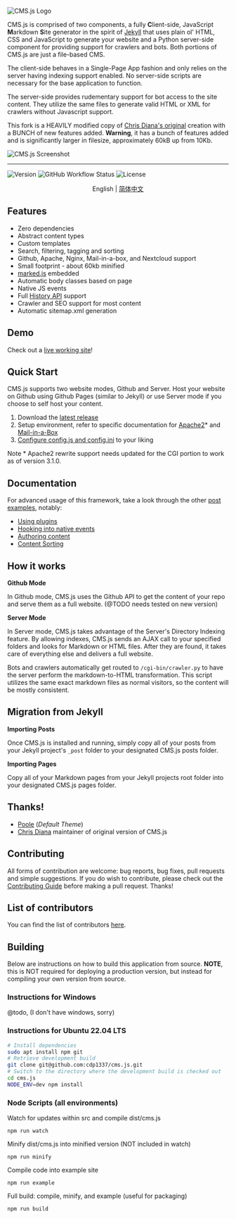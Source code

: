 ![CMS.js Logo](https://raw.githubusercontent.com/chrisdiana/cms.js/gh-pages/img/logo-md.png)

CMS.js is comprised of two components, a fully **C**lient-side, JavaScript **M**arkdown **S**ite generator in the spirit of [Jekyll](https://github.com/jekyll/jekyll) that uses plain ol' HTML, CSS and JavaScript to generate your website and a Python server-side component for providing support for crawlers and bots. Both portions of CMS.js are just a file-based CMS.

The client-side behaves in a Single-Page App fashion and only relies on the server having indexing support enabled.  No server-side scripts are necessary for the base application to function.

The server-side provides rudementary support for bot access to the site content.  They utilize the same files to generate valid HTML or XML for crawlers without Javascript support.

This fork is a HEAVILY modified copy of [Chris Diana's original](https://github.com/chrisdiana/cms.js) creation with a BUNCH of new features added.  **Warning**, it has a bunch of features added and is significantly larger in filesize, approximately 60kB up from 10Kb.


![CMS.js Screenshot](https://raw.githubusercontent.com/chrisdiana/cms.js/gh-pages/img/screenshot.png)

-----

![Version](https://img.shields.io/github/package-json/v/cdp1337/cms.js.svg)
![GitHub Workflow Status](https://img.shields.io/github/workflow/status/cdp1337/cms.js/CMS.JS%20CI%20Test)
![License](https://img.shields.io/github/license/cdp1337/cms.js.svg)


<p align="center">
  <span>English</span> |
  <a href="./README-zh.md">简体中文</a>
</p>


## Features

* Zero dependencies
* Abstract content types
* Custom templates
* Search, filtering, tagging and sorting
* Github, Apache, Nginx, Mail-in-a-box, and Nextcloud support
* Small footprint - about 60kb minified
* [marked.js](https://github.com/markedjs/marked) embedded
* Automatic body classes based on page
* Native JS events
* Full [History API](https://developer.mozilla.org/en-US/docs/Web/API/History) support
* Crawler and SEO support for most content
* Automatic sitemap.xml generation


## Demo

Check out a [live working site](https://veraciousnetwork.com)!


## Quick Start

CMS.js supports two website modes, Github and Server. Host your website on Github using Github Pages (similar to Jekyll) or use Server mode if you choose to self host your content.

1. Download the [latest release](https://github.com/cdp1337/cms.js/releases/latest)
2. Setup environment, refer to specific documentation for [Apache2](INSTALL.apache.md)* and [Mail-in-a-Box](INSTALL.mailinabox.md)
3. [Configure config.js and config.ini](examples/posts/site-configuration.md) to your liking

Note * Apache2 rewrite support needs updated for the CGI portion to work as of version 3.1.0.


## Documentation

For advanced usage of this framework, take a look through the other [post examples](examples/posts/), notably:

* [Using plugins](examples/posts/plugins-overview.md)
* [Hooking into native events](examples/posts/document-events.md)
* [Authoring content](examples/posts/authoring-pages.md)
* [Content Sorting](examples/posts/sorting.md)


## How it works

**Github Mode**

In Github mode, CMS.js uses the Github API to get the content of your repo and serve them as a full website. (@TODO needs tested on new version)

**Server Mode**

In Server mode, CMS.js takes advantage of the Server's Directory Indexing feature. By allowing indexes, CMS.js sends an AJAX call to your specified folders and looks for Markdown or HTML files.
After they are found, it takes care of everything else and delivers a full website.

Bots and crawlers automatically get routed to `/cgi-bin/crawler.py` to have the server perform the markdown-to-HTML transformation.  This script utilizes the same exact markdown files as normal visitors, so the content will be mostly consistent.


## Migration from Jekyll

**Importing Posts**

Once CMS.js is installed and running, simply copy all of your posts from your Jekyll project's `_post` folder to your designated CMS.js posts folder.

**Importing Pages**

Copy all of your Markdown pages from your Jekyll projects root folder into your designated CMS.js pages folder.



## Thanks!

* [Poole](https://github.com/poole/poole) (*Default Theme*)
* [Chris Diana](https://github.com/chrisdiana) maintainer of original version of CMS.js


## Contributing

All forms of contribution are welcome: bug reports, bug fixes, pull requests and simple suggestions. If you do wish to contribute, please check out the [Contributing Guide](https://github.com/chrisdiana/cms.js/wiki/Contributing-Guide) before making a pull request. Thanks!


## List of contributors

You can find the list of contributors [here](https://github.com/chrisdiana/cms.js/graphs/contributors).


## Building

Below are instructions on how to build this application from source.  **NOTE**, this is NOT required for deploying a production version, but instead for compiling your own version from source.


### Instructions for Windows

@todo, (I don't have windows, sorry)

### Instructions for Ubuntu 22.04 LTS

```bash
# Install dependencies
sudo apt install npm git
# Retrieve development build
git clone git@github.com:cdp1337/cms.js.git
# Switch to the directory where the development build is checked out
cd cms.js
NODE_ENV=dev npm install
```

### Node Scripts (all environments)

Watch for updates within src and compile dist/cms.js

`npm run watch`

Minify dist/cms.js into minified version (NOT included in watch)

`npm run minify`

Compile code into example site

`npm run example`

Full build: compile, minify, and example (useful for packaging)

`npm run build`
